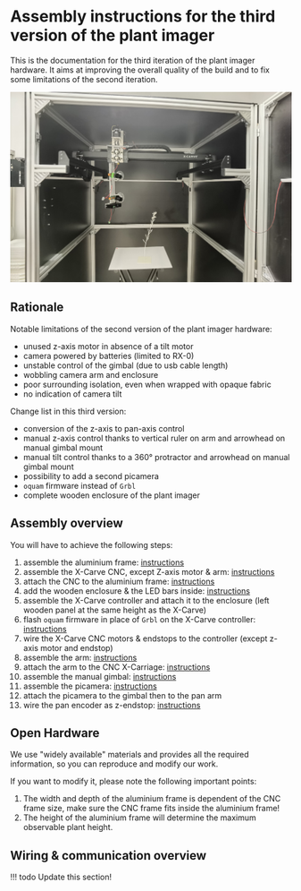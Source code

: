 # Assembly instructions for the third version of the plant imager

This is the documentation for the third iteration of the plant imager hardware.
It aims at improving the overall quality of the build and to fix some limitations of the second iteration.

![](../../assets/images/plant_imager_v3/RomiV3.jpg)

## Rationale

Notable limitations of the second version of the plant imager hardware:

- unused z-axis motor in absence of a tilt motor
- camera powered by batteries (limited to RX-0)
- unstable control of the gimbal (due to usb cable length)
- wobbling camera arm and enclosure
- poor surrounding isolation, even when wrapped with opaque fabric
- no indication of camera tilt

Change list in this third version:

- conversion of the z-axis to pan-axis control
- manual z-axis control thanks to vertical ruler on arm and arrowhead on manual gimbal mount
- manual tilt control thanks to a 360° protractor and arrowhead on manual gimbal mount
- possibility to add a second picamera
- `oquam` firmware instead of `Grbl`
- complete wooden enclosure of the plant imager

## Assembly overview

You will have to achieve the following steps:

1. assemble the aluminium frame: [instructions](alu_frame.md)
2. assemble the X-Carve CNC, except Z-axis motor & arm: [instructions](cnc_frame.md)
3. attach the CNC to the aluminium frame: [instructions](frame_cnc.md)
4. add the wooden enclosure & the LED bars inside: [instructions](cnc_electronics.md)
5. assemble the X-Carve controller and attach it to the enclosure (left wooden panel at the same height as the X-Carve)
6. flash `oquam` firmware in place of `Grbl` on the X-Carve controller: [instructions](flashing_oquam.md)
7. wire the X-Carve CNC motors & endstops to the controller (except z-axis motor and endstop)
8. assemble the arm: [instructions](pan_arm.md)
9. attach the arm to the CNC X-Carriage: [instructions](cnc_arm.md)
10. assemble the manual gimbal: [instructions](manual_gimbal.md)
11. assemble the picamera: [instructions](picamera.md)
12. attach the picamera to the gimbal then to the pan arm
14. wire the pan encoder as z-endstop: [instructions](pan_electronics.md)


## Open Hardware

We use "widely available" materials and provides all the required information, so you can reproduce and modify our work.

If you want to modify it, please note the following important points:

1. The width and depth of the aluminium frame is dependent of the CNC frame size, make sure the CNC frame fits inside the aluminium frame!
2. The height of the aluminium frame will determine the maximum observable plant height.


## Wiring & communication overview

!!! todo
    Update this section!